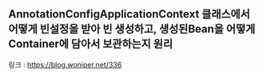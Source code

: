 ## AnnotationConfigApplicationContext 클래스에서 어떻게 빈설정을 받아 빈 생성하고, 생성된Bean을 어떻게 Container에 담아서 보관하는지 원리

링크 : https://blog.woniper.net/336